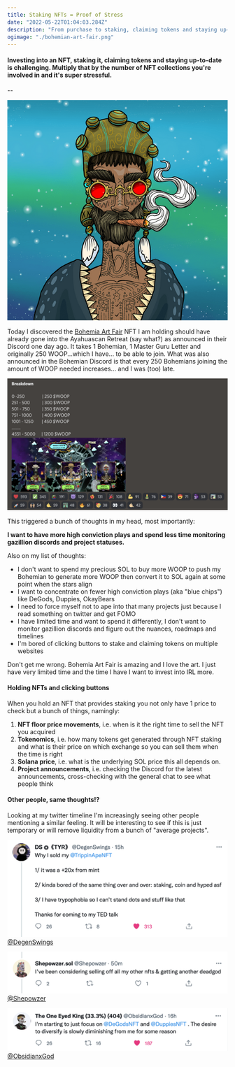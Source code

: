 ```yaml
---
title: Staking NFTs = Proof of Stress
date: "2022-05-22T01:04:03.284Z"
description: "From purchase to staking, claiming tokens and staying up-to-date. Why I want to get out of this hassle, have more high conviction plays and become more relaxed."
ogimage: "./bohemian-art-fair.png"
---
```


#### Investing into an NFT, staking it, claiming tokens and staying up-to-date is challenging. Multiply that by the number of NFT collections you're involved in and it's super stressful.

--

![Bohemian Art Fair](./bohemian-art-fair.png)

Today I discovered the [Bohemia Art Fair](https://twitter.com/BohemiaArtFair) NFT I am holding should have already gone into the Ayahuascan Retreat (say what?) as announced in their Discord one day ago. It takes 1 Bohemian, 1 Master Guru Letter and originally 250 WOOP...which I have... to be able to join. What was also announced in the Bohemian Discord is that every 250 Bohemians joining the amount of WOOP needed increases... and I was (too) late.

![Bohemian Discord announcing the retreat and WOOP prices](./bohemia-retreat.png)

This triggered a bunch of thoughts in my head, most importantly:

**I want to have more high conviction plays and spend less time monitoring gazillion discords and project statuses.**

Also on my list of thoughts:

* I don't want to spend my precious SOL to buy more WOOP to push my Bohemian to generate more WOOP then convert it to SOL again at some point when the stars align
* I want to concentrate on fewer high conviction plays (aka "blue chips") like DeGods, Duppies, OkayBears
* I need to force myself not to ape into that many projects just because I read something on twitter and get FOMO
* I have limited time and want to spend it differently, I don't want to monitor gazillion discords and figure out the nuances, roadmaps and timelines
* I'm bored of clicking buttons to stake and claiming tokens on multiple websites

Don't get me wrong. Bohemia Art Fair is amazing and I love the art. I just have very limited time and the time I have I want to invest into IRL more.

#### Holding NFTs and clicking buttons

When you hold an NFT that provides staking you not only have 1 price to check but a bunch of things, namingly:
1. **NFT floor price movements**, i.e. when is it the right time to sell the NFT you acquired
1. **Tokenomics**, i.e. how many tokens get generated through NFT staking and what is their price on which exchange so you can sell them when the time is right
1. **Solana price**, i.e. what is the underlying SOL price this all depends on.
1. **Project announcements**, i.e. checking the Discord for the latest announcements, cross-checking with the general chat to see what people think


#### Other people, same thoughts!?

Looking at my twitter timeline I'm increasingly seeing other people mentioning a similar feeling. It will be interesting to see if this is just temporary or will remove liquidity from a bunch of "average projects".

![DS](./ds-sold-trippin-ape.png)
[@DegenSwings](https://twitter.com/DegenSwings/)

![DS](./shepowzer.png)
[@Shepowzer](https://twitter.com/Shepowzer)

![Obsidian](./obsidian-mention.png)
[@ObsidianxGod](https://twitter.com/ObsidianxGod)
